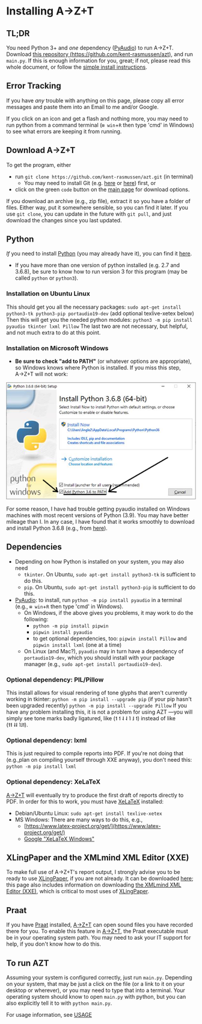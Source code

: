 # Installing A→Z+T

## TL;DR
You need Python 3+ and _one_ dependency ([PyAudio](https://pypi.org/project/PyAudio/)) to run A→Z+T. Download [this repository (https://github.com/kent-rasmussen/azt)](https://github.com/kent-rasmussen/azt.git), and run `main.py`. If this is enough information for you, great; if not, please read this whole document, or follow the [simple install instructions](SIMPLEINSTALL.md).

## Error Tracking
If you have *any* trouble with anything on this page, please copy all error messages and paste them into an Email to me and/or Google.

If you click on an icon and get a flash and nothing more, you may need to run python from a command terminal (`⊞ win`+`R` then type 'cmd' in Windows) to see what errors are keeping it from running.

## Download A→Z+T
To get the program, either

- run `git clone https://github.com/kent-rasmussen/azt.git` (in terminal)
    - You may need to install Git (e.g. [here](https://git-scm.com/download/win) or [here](https://desktop.github.com/)) first, or
- click on the green `code` button on the [main page](https://github.com/kent-rasmussen/azt.git) for download options.

If you download an archive (e.g., zip file), extract it so you have a folder of files. Either way, put it somewhere sensible, so you can find it later. If you use `git clone`, you can update in the future with `git pull`, and just download the changes since you last updated.

## Python
*If* you need to install [Python](https://python.org) (you may already have it), you can find it [here](https://python.org).
- If you have more than one version of python installed (e.g. 2.7 and 3.6.8), be sure to know how to run version 3 for this program (may be called `python` or `python3`).

### Installation on Ubuntu Linux
This should get you all the necessary packages: `sudo apt-get install python3-tk python3-pip portaudio19-dev` (add optional texlive-xetex below)
Then this will get you the needed python modules: `python3 -m pip install pyaudio tkinter lxml Pillow` The last two are not necessary, but helpful, and not much extra to do at this point.

### Installation on Microsoft Windows
- **Be sure to check "add to PATH"** (or whatever options are appropriate), so Windows knows where Python is installed. If you miss this step, A→Z+T will not work:

![Add Python to Path](images/Python_path.png "Add Python to Path")

For some reason, I have had trouble getting pyaudio installed on Windows machines with most recent versions of Python (3.9). You may have better mileage than I. In any case, I have found that it works smoothly to download and install Python 3.6.8 (e.g., from [here](https://www.python.org/ftp/python/3.6.8/python-3.6.8-amd64.exe)).

## Dependencies
- Depending on how Python is installed on your system, you may also need
    - `tkinter`. On Ubuntu, `sudo apt-get install python3-tk` is sufficient to do this.
    - `pip`. On Ubuntu, `sudo apt-get install python3-pip` is sufficient to do this.
- [PyAudio](https://pypi.org/project/PyAudio/): to install, run `python -m pip install pyaudio` in a terminal (e.g., `⊞ win`+`R` then type 'cmd' in Windows).
    - On Windows, if the above gives you problems, it may work to do the following:
        - `python -m pip install pipwin`
        - `pipwin install pyaudio`
        - to get optional dependencies, too: `pipwin install Pillow` and `pipwin install lxml` (one at a time)
    - On Linux (and Mac?), `pyaudio` may in turn have a dependency of `portaudio19-dev`, which you should install with your package manager (e.g., `sudo apt-get install portaudio19-dev`).

### Optional dependency: PIL/Pillow
This install allows for visual rendering of tone glyphs that aren't currently working in tkinter:
`python -m pip install --upgrade pip` (if your pip hasn't been upgraded recently)
`python -m pip install --upgrade Pillow`
If you have any problem installing this, it is not a problem for using AZT —you will simply see tone marks badly ligatured, like (˦ ˦ ˨ ˨ ˥ ˩ ˦) instead of like (˦˦ ˨˨ ˥˩˦).

### Optional dependency: lxml
This is just required to compile reports into PDF. If you're not doing that (e.g.,plan on compiling yourself through XXE anyway), you don't need this:
`python -m pip install lxml`

### Optional dependency: XeLaTeX
[A→Z+T](https://github.com/kent-rasmussen/azt.git) will eventually try to produce the first draft of reports directly to PDF. In order for this to work, you must have [XeLaTeX](https://www.latex-project.org/get/) installed:
- Debian/Ubuntu Linux: `sudo apt-get install texlive-xetex`
- MS Windows: There are many ways to do this, e.g.,
    - [https://www.latex-project.org/get/](https://www.latex-project.org/get/)
    - [Google "XeLaTeX Windows"](https://www.google.com/search?q=XeLaTeX+Windows)

## XLingPaper and the XMLmind XML Editor (XXE)
To make full use of A→Z+T's report output, I strongly advise you to be ready to use [XLingPaper](https://software.sil.org/xlingpaper/), if you are not already. It can be downloaded [here](https://software.sil.org/xlingpaper/download); this page also includes information on downloading [the XMLmind XML Editor (XXE)](http://www.xmlmind.com/xmleditor/), which is critical to most uses of [XLingPaper](https://software.sil.org/xlingpaper/).

## Praat
If you have [Praat](https://www.fon.hum.uva.nl/praat/) installed, [A→Z+T](https://github.com/kent-rasmussen/azt.git) can open sound files you have recorded there for you.
To enable this feature in [A→Z+T](https://github.com/kent-rasmussen/azt.git), the Praat executable must be in your operating system path. You may need to ask your IT support for help, if you don't know how to do this.

## To run AZT
Assuming your system is configured correctly, just run `main.py`. Depending on your system, that may be just a click on the file (or a link to it on your desktop or wherever), or you may need to type that into a terminal. Your operating system should know to open `main.py` with python, but you can also explicitly tell it to with `python main.py`.

For usage information, see [USAGE](USAGE.md)
